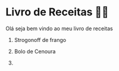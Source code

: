 # Livro de Receitas 🧑‍🍳

Olá seja bem vindo ao meu livro de receitas

1. Strogonoff de frango

2. Bolo de Cenoura

3. 
